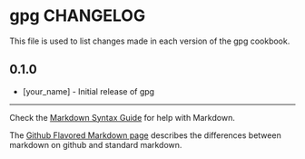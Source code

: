 gpg CHANGELOG
=============

This file is used to list changes made in each version of the gpg cookbook.

0.1.0
-----
- [your_name] - Initial release of gpg

- - -
Check the [Markdown Syntax Guide](http://daringfireball.net/projects/markdown/syntax) for help with Markdown.

The [Github Flavored Markdown page](http://github.github.com/github-flavored-markdown/) describes the differences between markdown on github and standard markdown.

